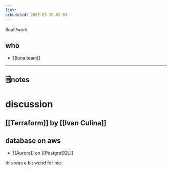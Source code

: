 ```yaml
---
link: 
scheduled: 2025-03-20-02-03
---
```

#call/work

## who
- [[luna team]]
---

## 🗒notes

# discussion

## [[Terraform]] by [[Ivan Culina]]

## database on aws

- [[Aurora]] on [[PostgreSQL]]

this was a bit weird for me.
